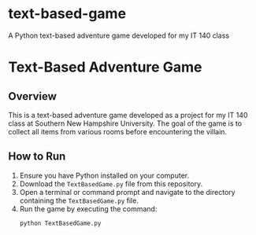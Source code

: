 # text-based-game
A Python text-based adventure game developed for my IT 140 class
# Text-Based Adventure Game

## Overview
This is a text-based adventure game developed as a project for my IT 140 class at Southern New Hampshire University. The goal of the game is to collect all items from various rooms before encountering the villain.

## How to Run
1. Ensure you have Python installed on your computer.
2. Download the `TextBasedGame.py` file from this repository.
3. Open a terminal or command prompt and navigate to the directory containing the `TextBasedGame.py` file.
4. Run the game by executing the command:
   ```sh
   python TextBasedGame.py
